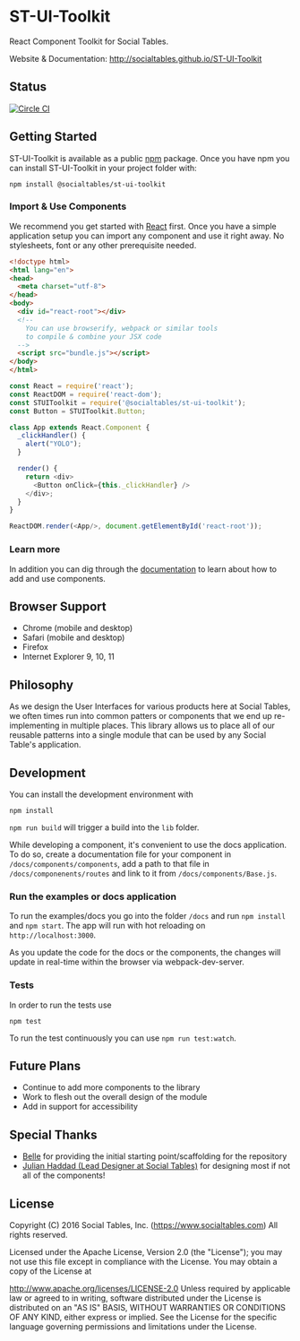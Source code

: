 # ST-UI-Toolkit

React Component Toolkit for Social Tables.

Website & Documentation: http://socialtables.github.io/ST-UI-Toolkit

## Status

[![Circle CI](https://circleci.com/gh/socialtables/ST-UI-Toolkit/tree/master.svg?style=svg&circle-token=f6ba2e6c4db055963a0b4fd2ff2a79a378eb857c)](https://circleci.com/gh/socialtables/ST-UI-Toolkit/tree/master)

## Getting Started

ST-UI-Toolkit is available as a public [npm](http://npmjs.org) package. Once you have npm you can install ST-UI-Toolkit in your project folder with:

```
npm install @socialtables/st-ui-toolkit
```

### Import & Use Components

We recommend you get started with [React](https://facebook.github.io/react/) first. Once you have a simple application setup you can import any component and use it right away. No stylesheets, font or any other prerequisite needed.

```html
<!doctype html>
<html lang="en">
<head>
  <meta charset="utf-8">
</head>
<body>
  <div id="react-root"></div>
  <!--
    You can use browserify, webpack or similar tools
    to compile & combine your JSX code
  -->
  <script src="bundle.js"></script>
</body>
</html>
```

```javascript
const React = require('react');
const ReactDOM = require('react-dom');
const STUIToolkit = require('@socialtables/st-ui-toolkit');
const Button = STUIToolkit.Button;

class App extends React.Component {
  _clickHandler() {
    alert("YOLO");
  }

  render() {
    return <div>
      <Button onClick={this._clickHandler} />
    </div>;
  }
}

ReactDOM.render(<App/>, document.getElementById('react-root'));
```

### Learn more

In addition you can dig through the [documentation](http://socialtables.github.io/st-ui-toolkit) to learn about how to add and use components.

## Browser Support

- Chrome (mobile and desktop)
- Safari (mobile and desktop)
- Firefox
- Internet Explorer 9, 10, 11

## Philosophy

As we design the User Interfaces for various products here at Social Tables, we often times run into common patters or components that we end up re-implementing in multiple places. This library allows us to place all of our reusable patterns into a single module that can be used by any Social Table's application.

## Development

You can install the development environment with

```
npm install
```

`npm run build` will trigger a build into the `lib` folder.

While developing a component, it's convenient to use the docs application. To do so, create a documentation file for your component in `/docs/components/components`, add a path to that file in `/docs/componenents/routes` and link to it from `/docs/components/Base.js`.


### Run the examples or docs application

To run the examples/docs you go into the folder `/docs` and run `npm install` and `npm start`. The app will run with hot reloading on `http://localhost:3000`.

As you update the code for the docs or the components, the changes will update in real-time within the browser via webpack-dev-server.

### Tests

In order to run the tests use

```
npm test
```

To run the test continuously you can use `npm run test:watch`.

## Future Plans

- Continue to add more components to the library
- Work to flesh out the overall design of the module
- Add in support for accessibility

## Special Thanks

- [Belle](https://github.com/nikgraf/belle) for providing the initial starting point/scaffolding for the repository
- [Julian Haddad (Lead Designer at Social Tables)](http://julianhaddad.com/) for designing most if not all of the components!

## License

Copyright (C) 2016 Social Tables, Inc. (https://www.socialtables.com) All rights reserved.

Licensed under the Apache License, Version 2.0 (the "License"); you may not use this file except in compliance with the License. You may obtain a copy of the License at

http://www.apache.org/licenses/LICENSE-2.0
Unless required by applicable law or agreed to in writing, software distributed under the License is distributed on an "AS IS" BASIS, WITHOUT WARRANTIES OR CONDITIONS OF ANY KIND, either express or implied. See the License for the specific language governing permissions and limitations under the License.
